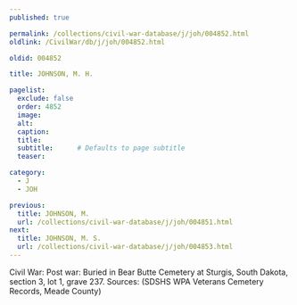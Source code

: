 ```yaml
---
published: true

permalink: /collections/civil-war-database/j/joh/004852.html
oldlink: /CivilWar/db/j/joh/004852.html

oldid: 004852

title: JOHNSON, M. H.

pagelist:
  exclude: false
  order: 4852
  image: 
  alt:
  caption:
  title:
  subtitle:      # Defaults to page subtitle
  teaser:

category: 
  - J 
  - JOH

previous:
  title: JOHNSON, M.
  url: /collections/civil-war-database/j/joh/004851.html  
next:
  title: JOHNSON, M. S.
  url: /collections/civil-war-database/j/joh/004853.html   
---
```

Civil War: Post war: Buried in Bear Butte Cemetery at Sturgis, South Dakota, section 3, lot 1, grave 237. Sources: (SDSHS WPA Veterans Cemetery Records, Meade County)